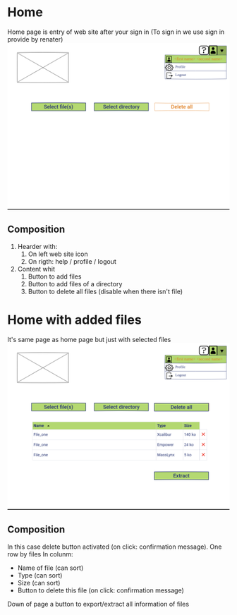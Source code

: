 # Home
Home page is entry of web site after your sign in (To sign in we use sign in provide by renater)
![Home page](/wireframe/home.png)

## Composition

1. Hearder with:
   1. On left web site icon
   2. On rigth: help / profile / logout
2. Content whit
   1. Button to add files
   2. Button to add files of a directory
   3. Button to delete all files (disable when there isn't file)
  
# Home with added files
It's same page as home page but just with selected files
![Home page with selected files](/wireframe/homeaddedfiles.png)

## Composition
In this case delete button activated (on click: confirmation message).
One row by files
In colunm:
  - Name of file (can sort)
  - Type (can sort)
  - Size (can sort)
  - Button to delete this file (on click: confirmation message)

Down of page a button to export/extract all information of files

